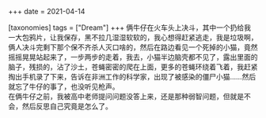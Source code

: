 +++
date = 2021-04-14

[taxonomies]
tags = ["Dream"]
+++ 
俩牛仔在火车头上决斗，其中一个扔给我一大包鸦片，让我保存，黑不拉几湿湿软软的，我心想得赶紧逃走，我是垃圾啊，俩人决斗完剩下那个保不齐杀人灭口啥的，然后在路边看见一个死掉的小猫，竟然摇摇晃晃站起来了，一步两步的走着，我去，小猫半边脑壳都不见了，露出里面的脑子，残损的，沾了沙土，苍蝇密密的爬在上面，更多的苍蝇环绕着飞着，我赶紧掏出手机录了下来，告诉在非洲工作的科学家，出现了被感染的僵尸小猫……然后就忘了牛仔的事了，也没听见枪声。  
在俩牛仔之前，我被高中老师提问问题没答上来，还是那种弱智问题，但就是不会，然后反思自己究竟是怎么了。
<!-- more -->
